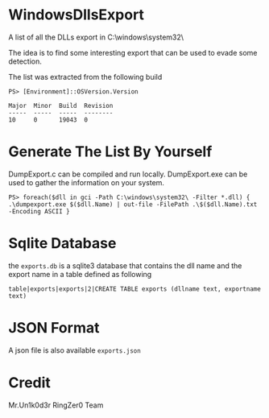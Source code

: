 # WindowsDllsExport
A list of all the DLLs export in C:\windows\system32\

The idea is to find some interesting export that can be used to evade some detection.

The list was extracted from the following build

```
PS> [Environment]::OSVersion.Version

Major  Minor  Build  Revision
-----  -----  -----  --------
10     0      19043  0
```

# Generate The List By Yourself

DumpExport.c can be compiled and run locally.
DumpExport.exe can be used to gather the information on your system.

```
PS> foreach($dll in gci -Path C:\windows\system32\ -Filter *.dll) { .\dumpexport.exe $($dll.Name) | out-file -FilePath .\$($dll.Name).txt -Encoding ASCII }
```

# Sqlite Database 

the `exports.db` is a sqlite3 database that contains the dll name and the export name in a table defined as following

`table|exports|exports|2|CREATE TABLE exports (dllname text, exportname text)`

# JSON Format

A json file is also available `exports.json`

# Credit
Mr.Un1k0d3r RingZer0 Team
